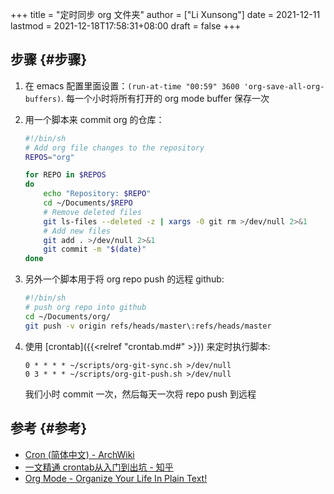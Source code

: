 +++
title = "定时同步 org 文件夹"
author = ["Li Xunsong"]
date = 2021-12-11
lastmod = 2021-12-18T17:58:31+08:00
draft = false
+++

## 步骤 {#步骤}

1.  在 emacs 配置里面设置：`(run-at-time "00:59" 3600 'org-save-all-org-buffers)`. 每一个小时将所有打开的 org mode buffer 保存一次
2.  用一个脚本来 commit org 的仓库：

    ```sh
    #!/bin/sh
    # Add org file changes to the repository
    REPOS="org"

    for REPO in $REPOS
    do
        echo "Repository: $REPO"
        cd ~/Documents/$REPO
        # Remove deleted files
        git ls-files --deleted -z | xargs -0 git rm >/dev/null 2>&1
        # Add new files
        git add . >/dev/null 2>&1
        git commit -m "$(date)"
    done
    ```

3.  另外一个脚本用于将 org repo push 的远程 github:

    ```sh
    #!/bin/sh
    # push org repo into github
    cd ~/Documents/org/
    git push -v origin refs/heads/master\:refs/heads/master
    ```

4.  使用 [crontab]({{<relref "crontab.md#" >}}) 来定时执行脚本:

    ```text
    0 * * * * ~/scripts/org-git-sync.sh >/dev/null
    0 3 * * * ~/scripts/org-git-push.sh >/dev/null
    ```

    我们小时 commit 一次，然后每天一次将 repo push 到远程


## 参考 {#参考}

-   [Cron (简体中文) - ArchWiki](https://wiki.archlinux.org/title/Cron%5F(%E7%AE%80%E4%BD%93%E4%B8%AD%E6%96%87))
-   [一文精通 crontab从入门到出坑 - 知乎](https://zhuanlan.zhihu.com/p/58719487)
-   [Org Mode - Organize Your Life In Plain Text!](http://doc.norang.ca/org-mode.html#GitSync)